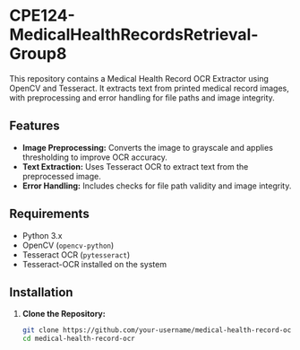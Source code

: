 # CPE124-MedicalHealthRecordsRetrieval-Group8
This repository contains a Medical Health Record OCR Extractor using OpenCV and Tesseract. It extracts text from printed medical record images, with preprocessing and error handling for file paths and image integrity. 

## Features

- **Image Preprocessing:** Converts the image to grayscale and applies thresholding to improve OCR accuracy.
- **Text Extraction:** Uses Tesseract OCR to extract text from the preprocessed image.
- **Error Handling:** Includes checks for file path validity and image integrity.

## Requirements

- Python 3.x
- OpenCV (`opencv-python`)
- Tesseract OCR (`pytesseract`)
- Tesseract-OCR installed on the system

## Installation

1. **Clone the Repository:**

   ```bash
   git clone https://github.com/your-username/medical-health-record-ocr.git
   cd medical-health-record-ocr
